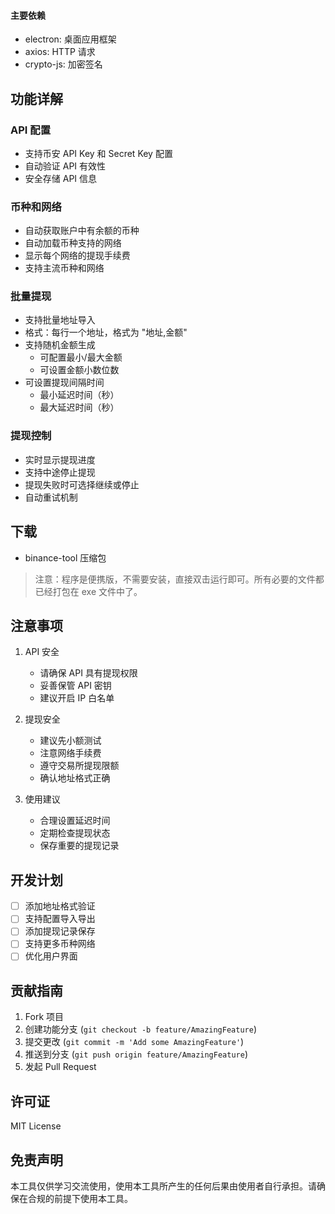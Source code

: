 
#### 主要依赖
- electron: 桌面应用框架
- axios: HTTP 请求
- crypto-js: 加密签名

## 功能详解

### API 配置
- 支持币安 API Key 和 Secret Key 配置
- 自动验证 API 有效性
- 安全存储 API 信息

### 币种和网络
- 自动获取账户中有余额的币种
- 自动加载币种支持的网络
- 显示每个网络的提现手续费
- 支持主流币种和网络

### 批量提现
- 支持批量地址导入
- 格式：每行一个地址，格式为 "地址,金额"
- 支持随机金额生成
  - 可配置最小/最大金额
  - 可设置金额小数位数
- 可设置提现间隔时间
  - 最小延迟时间（秒）
  - 最大延迟时间（秒）

### 提现控制
- 实时显示提现进度
- 支持中途停止提现
- 提现失败时可选择继续或停止
- 自动重试机制

## 下载

- binance-tool 压缩包

> 注意：程序是便携版，不需要安装，直接双击运行即可。所有必要的文件都已经打包在 exe 文件中了。

## 注意事项

1. API 安全
   - 请确保 API 具有提现权限
   - 妥善保管 API 密钥
   - 建议开启 IP 白名单

2. 提现安全
   - 建议先小额测试
   - 注意网络手续费
   - 遵守交易所提现限额
   - 确认地址格式正确

3. 使用建议
   - 合理设置延迟时间
   - 定期检查提现状态
   - 保存重要的提现记录

## 开发计划

- [ ] 添加地址格式验证
- [ ] 支持配置导入导出
- [ ] 添加提现记录保存
- [ ] 支持更多币种网络
- [ ] 优化用户界面

## 贡献指南

1. Fork 项目
2. 创建功能分支 (`git checkout -b feature/AmazingFeature`)
3. 提交更改 (`git commit -m 'Add some AmazingFeature'`)
4. 推送到分支 (`git push origin feature/AmazingFeature`)
5. 发起 Pull Request

## 许可证

MIT License

## 免责声明

本工具仅供学习交流使用，使用本工具所产生的任何后果由使用者自行承担。请确保在合规的前提下使用本工具。